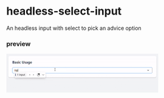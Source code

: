 # headless-select-input

An headless input with select to pick an advice option

### preview

![Preview](./media/preview.gif)
